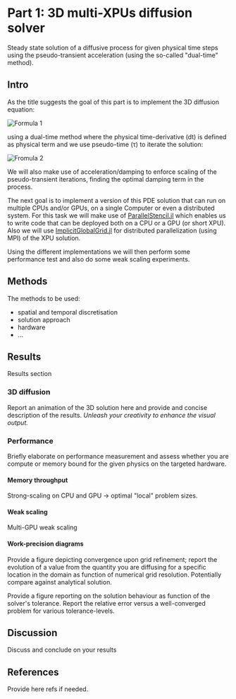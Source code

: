 # Part 1: 3D multi-XPUs diffusion solver
Steady state solution of a diffusive process for given physical time steps using the pseudo-transient acceleration (using the so-called "dual-time" method).


## Intro
As the title suggests the goal of this part is to implement the 3D diffusion equation:

![Formula 1](https://user-images.githubusercontent.com/50950798/145724451-f8f058b9-6265-4c5e-94e9-968e64ece804.png)

using a dual-time method where the physical time-derivative (dt) is defined as physical term and we use pseudo-time (&tau;) to iterate the solution:

![Fromula 2](https://user-images.githubusercontent.com/50950798/145724843-911afb30-9c84-41cf-9a4b-10f09e56dcd3.png)

We will also make use of acceleration/damping to enforce scaling of the pseudo-transient iterations, finding the optimal damping term in the process.

The next goal is to implement a version of this PDE solution that can run on multiple CPUs and/or GPUs, on a single Computer or even a distributed system. For this task we will make use of [ParallelStencil.jl](https://github.com/omlins/ParallelStencil.jl) which enables us to write code that can be deployed both on a CPU or a GPU (or short XPU). Also we will use [ImplicitGlobalGrid.jl](https://github.com/eth-cscs/ImplicitGlobalGrid.jl) for distributed parallelization (using MPI) of the XPU solution.

Using the different implementations we will then perform some performance test and also do some weak scaling experiments.

## Methods
The methods to be used:
- spatial and temporal discretisation
- solution approach
- hardware
- ...

## Results
Results section

### 3D diffusion
Report an animation of the 3D solution here and provide and concise description of the results. _Unleash your creativity to enhance the visual output._

### Performance
Briefly elaborate on performance measurement and assess whether you are compute or memory bound for the given physics on the targeted hardware.

#### Memory throughput
Strong-scaling on CPU and GPU -> optimal "local" problem sizes.

#### Weak scaling
Multi-GPU weak scaling

#### Work-precision diagrams
Provide a figure depicting convergence upon grid refinement; report the evolution of a value from the quantity you are diffusing for a specific location in the domain as function of numerical grid resolution. Potentially compare against analytical solution.

Provide a figure reporting on the solution behaviour as function of the solver's tolerance. Report the relative error versus a well-converged problem for various tolerance-levels. 

## Discussion
Discuss and conclude on your results

## References
Provide here refs if needed.
